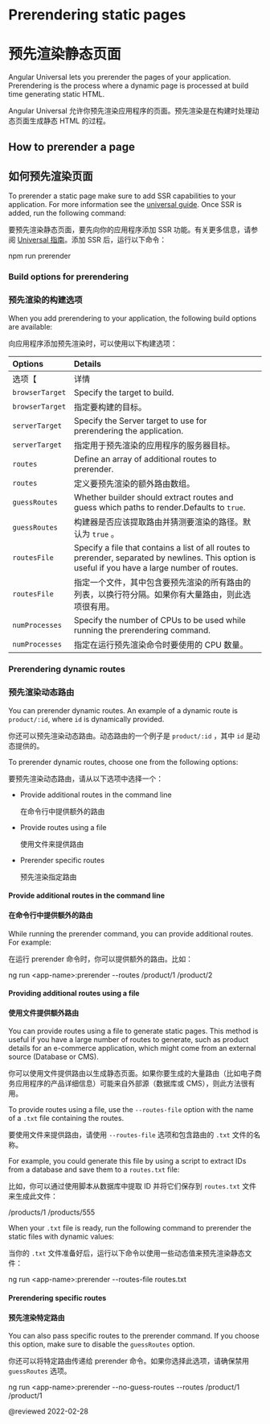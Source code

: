 # Prerendering static pages

# 预先渲染静态页面

Angular Universal lets you prerender the pages of your application.
Prerendering is the process where a dynamic page is processed at build time generating static HTML.

Angular Universal 允许你预先渲染应用程序的页面。预先渲染是在构建时处理动态页面生成静态 HTML 的过程。

## How to prerender a page

## 如何预先渲染页面

To prerender a static page make sure to add SSR capabilities to your application.
For more information see the [universal guide](guide/universal).
Once SSR is added, run the following command:

要预先渲染静态页面，要先向你的应用程序添加 SSR 功能。有关更多信息，请参阅 [Universal 指南](guide/universal)。添加 SSR 后，运行以下命令：

<code-example format="shell" language="shell">

npm run prerender

</code-example>

### Build options for prerendering

### 预先渲染的构建选项

When you add prerendering to your application, the following build options are available:

向应用程序添加预先渲染时，可以使用以下构建选项：

| Options | Details |
| :------ | :------ |
| 选项【 | 详情 |
| `browserTarget` | Specify the target to build. |
| `browserTarget` | 指定要构建的目标。 |
| `serverTarget` | Specify the Server target to use for prerendering the application. |
| `serverTarget` | 指定用于预先渲染的应用程序的服务器目标。 |
| `routes` | Define an array of additional routes to prerender. |
| `routes` | 定义要预先渲染的额外路由数组。 |
| `guessRoutes` | Whether builder should extract routes and guess which paths to render.Defaults to `true`. |
| `guessRoutes` | 构建器是否应该提取路由并猜测要渲染的路径。默认为 `true` 。 |
| `routesFile` | Specify a file that contains a list of all routes to prerender, separated by newlines. This option is useful if you have a large number of routes. |
| `routesFile` | 指定一个文件，其中包含要预先渲染的所有路由的列表，以换行符分隔。如果你有大量路由，则此选项很有用。 |
| `numProcesses` | Specify the number of CPUs to be used while running the prerendering command. |
| `numProcesses` | 指定在运行预先渲染命令时要使用的 CPU 数量。 |

### Prerendering dynamic routes

### 预先渲染动态路由

You can prerender dynamic routes.
An example of a dynamic route is `product/:id`, where `id` is dynamically provided.

你还可以预先渲染动态路由。动态路由的一个例子是 `product/:id` ，其中 `id` 是动态提供的。

To prerender dynamic routes, choose one from the following options:

要预先渲染动态路由，请从以下选项中选择一个：

* Provide additional routes in the command line

  在命令行中提供额外的路由

* Provide routes using a file

  使用文件来提供路由

* Prerender specific routes

  预先渲染指定路由

#### Provide additional routes in the command line

#### 在命令行中提供额外的路由

While running the prerender command, you can provide additional routes.
For example:

在运行 prerender 命令时，你可以提供额外的路由。比如：

<code-example format="shell" language="shell">

ng run &lt;app-name&gt;:prerender --routes /product/1 /product/2

</code-example>

#### Providing additional routes using a file

#### 使用文件提供额外路由

You can provide routes using a file to generate static pages.
This method is useful if you have a large number of routes to generate, such as product details for an e-commerce application, which might come from an external source (Database or CMS).

你可以使用文件提供路由以生成静态页面。如果你要生成的大量路由（比如电子商务应用程序的产品详细信息）可能来自外部源（数据库或 CMS），则此方法很有用。

To provide routes using a file, use the `--routes-file` option with the name of a `.txt` file containing the routes.

要使用文件来提供路由，请使用 `--routes-file` 选项和包含路由的 `.txt` 文件的名称。

For example, you could generate this file by using a script to extract IDs from a database and save them to a `routes.txt` file:

比如，你可以通过使用脚本从数据库中提取 ID 并将它们保存到 `routes.txt` 文件来生成此文件：

<code-example language="none" header="routes.txt">

/products/1
/products/555

</code-example>

When your `.txt` file is ready, run the following command to prerender the static files with dynamic values:

当你的 `.txt` 文件准备好后，运行以下命令以使用一些动态值来预先渲染静态文件：

<code-example format="shell" language="shell">

ng run &lt;app-name&gt;:prerender --routes-file routes.txt

</code-example>

#### Prerendering specific routes

#### 预先渲染特定路由

You can also pass specific routes to the prerender command.
If you choose this option, make sure to disable the `guessRoutes` option.

你还可以将特定路由传递给 prerender 命令。如果你选择此选项，请确保禁用 `guessRoutes` 选项。

<code-example format="shell" language="shell">

ng run &lt;app-name&gt;:prerender --no-guess-routes --routes /product/1 /product/1

</code-example>

<!-- links -->

<!-- external links -->

<!-- end links -->

@reviewed 2022-02-28